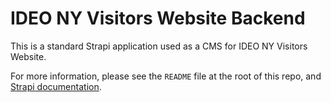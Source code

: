 # IDEO NY Visitors Website Backend
This is a standard Strapi application used as a CMS for IDEO NY Visitors Website.

For more information, please see the `README` file at the root of this repo, and [Strapi documentation](https://strapi.io/documentation/3.0.0-beta.x/).